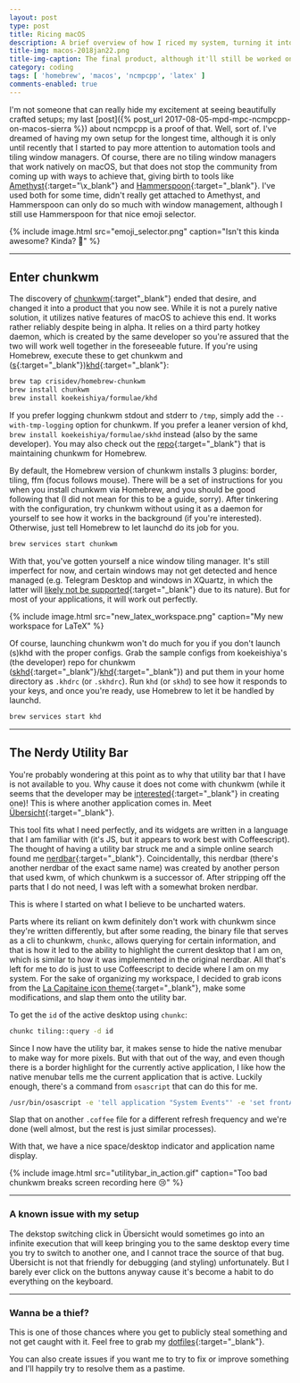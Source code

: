 ```yaml
---
layout: post
type: post
title: Ricing macOS
description: A brief overview of how I riced my system, turning it into an eye candy, and a workspace of my liking
title-img: macos-2018jan22.png
title-img-caption: The final product, although it'll still be worked on, little by little
category: coding
tags: [ 'homebrew', 'macos', 'ncmpcpp', 'latex' ]
comments-enabled: true
---
```


I'm not someone that can really hide my excitement at seeing beautifully crafted setups; my last [post]({% post_url 2017-08-05-mpd-mpc-ncmpcpp-on-macos-sierra %}) about ncmpcpp is a proof of that. Well, sort of. I've dreamed of having my own setup for the longest time, although it is only until recently that I started to pay more attention to automation tools and tiling window managers. Of course, there are no tiling window managers that work natively on macOS, but that does not stop the community from coming up with ways to achieve that, giving birth to tools like [Amethyst](https://ianyh.com/amethyst/){:target="\x_blank"} and [Hammerspoon](http://www.hammerspoon.org/){:target="\_blank"}. I've used both for some time, didn't really get attached to Amethyst, and Hammerspoon can only do so much with window management, although I still use Hammerspoon for that nice emoji selector.

{% include image.html src="emoji_selector.png" caption="Isn't this kinda awesome? Kinda? 🤔" %}

---

## Enter chunkwm

The discovery of [chunkwm](https://github.com/koekeishiya/chunkwm){:target"\_blank"} ended that desire, and changed it into a product that you now see. While it is not a purely native solution, it utilizes native features of macOS to achieve this end. It works rather reliably despite being in alpha. It relies on a third party hotkey daemon, which is created by the same developer so you're assured that the two will work well together in the foreseeable future. If you're using Homebrew, execute these to get chunkwm and ([s](https://github.com/koekeishiya/skhd){:target="\_blank"})[khd](https://github.com/koekeishiya/khd){:target="\_blank"}:

```bash
brew tap crisidev/homebrew-chunkwm
brew install chunkwm
brew install koekeishiya/formulae/khd
```

If you prefer logging chunkwm stdout and stderr to `/tmp`, simply add the `--with-tmp-logging` option for chunkwm. If you prefer a leaner version of khd, `brew install koekeishiya/formulae/skhd` instead (also by the same developer). You may also check out the [repo](https://github.com/crisidev/homebrew-chunkwm){:target="\_blank"} that is maintaining chunkwm for Homebrew.

By default, the Homebrew version of chunkwm installs 3 plugins: border, tiling, ffm (focus follows mouse). There will be a set of instructions for you when you install chunkwm via Homebrew, and you should be good following that (I did not mean for this to be a guide, sorry). After tinkering with the configuration, try chunkwm without using it as a daemon for yourself to see how it works in the background (if you're interested). Otherwise, just tell Homebrew to let launchd do its job for you.

```bash
brew services start chunkwm
```

With that, you've gotten yourself a nice window tiling manager. It's still imperfect for now, and certain windows may not get detected and hence managed (e.g. Telegram Desktop and windows in XQuartz, in which the latter will [likely not be supported](https://github.com/koekeishiya/chunkwm/issues/163){:target="\_blank"} due to its nature). But for most of your applications, it will work out perfectly.

{% include image.html src="new_latex_workspace.png" caption="My new workspace for LaTeX" %}

Of course, launching chunkwm won't do much for you if you don't launch (s)khd with the proper configs. Grab the sample configs from koekeishiya's (the developer) repo for chunkwm ([skhd](https://github.com/koekeishiya/chunkwm/tree/master/src/plugins/tiling/examples/skhdrc){:target="\_blank"}/[khd](https://github.com/koekeishiya/chunkwm/tree/master/src/plugins/tiling/examples/khdrc){:target="\_blank"}) and put them in your home directory as `.khdrc` (or `.skhdrc`). Run `khd` (or `skhd`) to see how it responds to your keys, and once you're ready, use Homebrew to let it be handled by launchd.

```bash
brew services start khd
```

---

## The Nerdy Utility Bar

You're probably wondering at this point as to why that utility bar that I have is not available to you. Why cause it does not come with chunkwm (while it seems that the developer may be [interested](https://github.com/koekeishiya/chunkwm/tree/master/src/plugins/bar){:target="\_blank"} in creating one)! This is where another application comes in. Meet [Übersicht](http://tracesof.net/uebersicht/){:target="\_blank"}.

This tool fits what I need perfectly, and its widgets are written in a language that I am familiar with (it's JS, but it appears to work best with Coffeescript). The thought of having a utility bar struck me and a simple online search found me [nerdbar](https://github.com/apierz/nerdbar.widget){:target="\_blank"}. Coincidentally, this nerdbar (there's another nerdbar of the exact same name) was created by another person that used kwm, of which chunkwm is a successor of. After stripping off the parts that I do not need, I was left with a somewhat broken nerdbar.

This is where I started on what I believe to be uncharted waters.

Parts where its reliant on kwm definitely don't work with chunkwm since they're written differently, but after some reading, the binary file that serves as a cli to chunkwm, `chunkc`, allows querying for certain information, and that is how it led to the ability to highlight the current desktop that I am on, which is similar to how it was implemented in the original nerdbar. All that's left for me to do is just to use Coffeescript to decide where I am on my system. For the sake of organizing my workspace, I decided to grab icons from the [La Capitaine icon theme](https://github.com/keeferrourke/la-capitaine-icon-theme){:target="\_blank"}, make some modifications, and slap them onto the utility bar.

To get the `id` of the active desktop using `chunkc`:
```bash
chunkc tiling::query -d id
```

Since I now have the utility bar, it makes sense to hide the native menubar to make way for more pixels. But with that out of the way, and even though there is a border highlight for the currently active application, I like how the native menubar tells me the current application that is active. Luckily enough, there's a command from `osascript` that can do this for me.
```bash
/usr/bin/osascript -e 'tell application "System Events"' -e 'set frontApp to name of first application process whose frontmost is true' -e 'end tell'
```

Slap that on another `.coffee` file for a different refresh frequency and we're done (well almost, but the rest is just similar processes).

With that, we have a nice space/desktop indicator and application name display.

{% include image.html src="utilitybar_in_action.gif" caption="Too bad chunkwm breaks screen recording here 😢" %}

---

### A known issue with my setup

The dekstop switching click in Übersicht would sometimes go into an infinite execution that will keep bringing you to the same desktop every time you try to switch to another one, and I cannot trace the source of that bug. Übersicht is not that friendly for debugging (and styling) unfortunately. But I barely ever click on the buttons anyway cause it's become a habit to do everything on the keyboard.

---

### Wanna be a thief?

This is one of those chances where you get to publicly steal something and not get caught with it. Feel free to grab my [dotfiles](https://github.com/japorized/dotfiles){:target="\_blank"}.

You can also create issues if you want me to try to fix or improve something and I'll happily try to resolve them as a pastime.